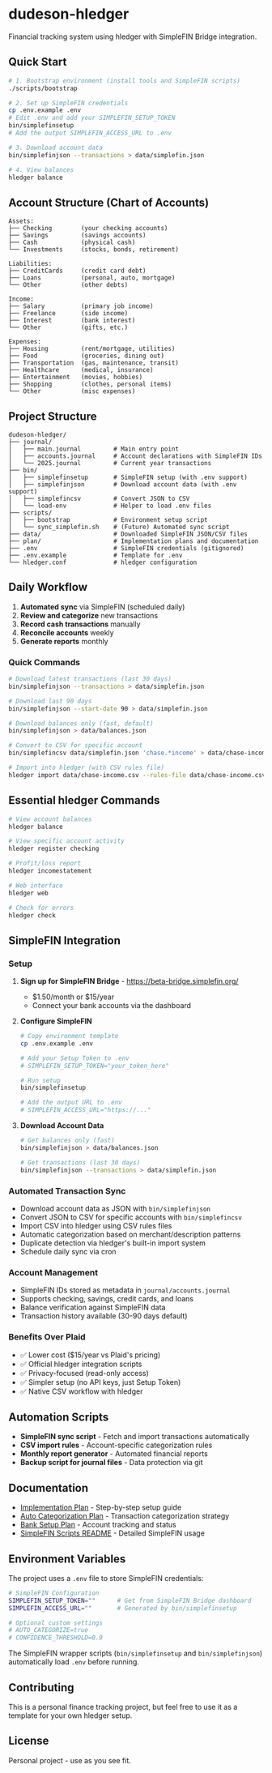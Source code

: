 # dudeson-hledger

Financial tracking system using hledger with SimpleFIN Bridge integration.

## Quick Start

```bash
# 1. Bootstrap environment (install tools and SimpleFIN scripts)
./scripts/bootstrap

# 2. Set up SimpleFIN credentials
cp .env.example .env
# Edit .env and add your SIMPLEFIN_SETUP_TOKEN
bin/simplefinsetup
# Add the output SIMPLEFIN_ACCESS_URL to .env

# 3. Download account data
bin/simplefinjson --transactions > data/simplefin.json

# 4. View balances
hledger balance
```

## Account Structure (Chart of Accounts)

```
Assets:
├── Checking        (your checking accounts)
├── Savings         (savings accounts)
├── Cash            (physical cash)
└── Investments     (stocks, bonds, retirement)

Liabilities:
├── CreditCards     (credit card debt)
├── Loans           (personal, auto, mortgage)
└── Other           (other debts)

Income:
├── Salary          (primary job income)
├── Freelance       (side income)
├── Interest        (bank interest)
└── Other           (gifts, etc.)

Expenses:
├── Housing         (rent/mortgage, utilities)
├── Food            (groceries, dining out)
├── Transportation  (gas, maintenance, transit)
├── Healthcare      (medical, insurance)
├── Entertainment   (movies, hobbies)
├── Shopping        (clothes, personal items)
└── Other           (misc expenses)
```

## Project Structure

```
dudeson-hledger/
├── journal/
│   ├── main.journal         # Main entry point
│   ├── accounts.journal     # Account declarations with SimpleFIN IDs
│   └── 2025.journal         # Current year transactions
├── bin/
│   ├── simplefinsetup       # SimpleFIN setup (with .env support)
│   ├── simplefinjson        # Download account data (with .env support)
│   ├── simplefincsv         # Convert JSON to CSV
│   └── load-env             # Helper to load .env files
├── scripts/
│   ├── bootstrap            # Environment setup script
│   └── sync_simplefin.sh    # (Future) Automated sync script
├── data/                    # Downloaded SimpleFIN JSON/CSV files
├── plan/                    # Implementation plans and documentation
├── .env                     # SimpleFIN credentials (gitignored)
├── .env.example             # Template for .env
└── hledger.conf             # hledger configuration
```

## Daily Workflow

1. **Automated sync** via SimpleFIN (scheduled daily)
2. **Review and categorize** new transactions
3. **Record cash transactions** manually
4. **Reconcile accounts** weekly
5. **Generate reports** monthly

### Quick Commands

```bash
# Download latest transactions (last 30 days)
bin/simplefinjson --transactions > data/simplefin.json

# Download last 90 days
bin/simplefinjson --start-date 90 > data/simplefin.json

# Download balances only (fast, default)
bin/simplefinjson > data/balances.json

# Convert to CSV for specific account
bin/simplefincsv data/simplefin.json 'chase.*income' > data/chase-income.csv

# Import into hledger (with CSV rules file)
hledger import data/chase-income.csv --rules-file data/chase-income.csv.rules
```

## Essential hledger Commands

```bash
# View account balances
hledger balance

# View specific account activity
hledger register checking

# Profit/loss report
hledger incomestatement

# Web interface
hledger web

# Check for errors
hledger check
```

## SimpleFIN Integration

### Setup

1. **Sign up for SimpleFIN Bridge** - https://beta-bridge.simplefin.org/
   - $1.50/month or $15/year
   - Connect your bank accounts via the dashboard

2. **Configure SimpleFIN**
   ```bash
   # Copy environment template
   cp .env.example .env

   # Add your Setup Token to .env
   # SIMPLEFIN_SETUP_TOKEN="your_token_here"

   # Run setup
   bin/simplefinsetup

   # Add the output URL to .env
   # SIMPLEFIN_ACCESS_URL="https://..."
   ```

3. **Download Account Data**
   ```bash
   # Get balances only (fast)
   bin/simplefinjson > data/balances.json

   # Get transactions (last 30 days)
   bin/simplefinjson --transactions > data/simplefin.json
   ```

### Automated Transaction Sync

- Download account data as JSON with `bin/simplefinjson`
- Convert JSON to CSV for specific accounts with `bin/simplefincsv`
- Import CSV into hledger using CSV rules files
- Automatic categorization based on merchant/description patterns
- Duplicate detection via hledger's built-in import system
- Schedule daily sync via cron

### Account Management

- SimpleFIN IDs stored as metadata in `journal/accounts.journal`
- Supports checking, savings, credit cards, and loans
- Balance verification against SimpleFIN data
- Transaction history available (30-90 days default)

### Benefits Over Plaid

- ✅ Lower cost ($15/year vs Plaid's pricing)
- ✅ Official hledger integration scripts
- ✅ Privacy-focused (read-only access)
- ✅ Simpler setup (no API keys, just Setup Token)
- ✅ Native CSV workflow with hledger

## Automation Scripts

- **SimpleFIN sync script** - Fetch and import transactions automatically
- **CSV import rules** - Account-specific categorization rules
- **Monthly report generator** - Automated financial reports
- **Backup script for journal files** - Data protection via git

## Documentation

- [Implementation Plan](plan/hledger_implementation_plan.md) - Step-by-step setup guide
- [Auto Categorization Plan](plan/auto_categorization_plan.md) - Transaction categorization strategy
- [Bank Setup Plan](plan/bank_setup_plan.md) - Account tracking and status
- [SimpleFIN Scripts README](bin/README.md) - Detailed SimpleFIN usage

## Environment Variables

The project uses a `.env` file to store SimpleFIN credentials:

```bash
# SimpleFIN Configuration
SIMPLEFIN_SETUP_TOKEN=""      # Get from SimpleFIN Bridge dashboard
SIMPLEFIN_ACCESS_URL=""       # Generated by bin/simplefinsetup

# Optional custom settings
# AUTO_CATEGORIZE=true
# CONFIDENCE_THRESHOLD=0.9
```

The SimpleFIN wrapper scripts (`bin/simplefinsetup` and `bin/simplefinjson`) automatically load `.env` before running.

## Contributing

This is a personal finance tracking project, but feel free to use it as a template for your own hledger setup.

## License

Personal project - use as you see fit.

